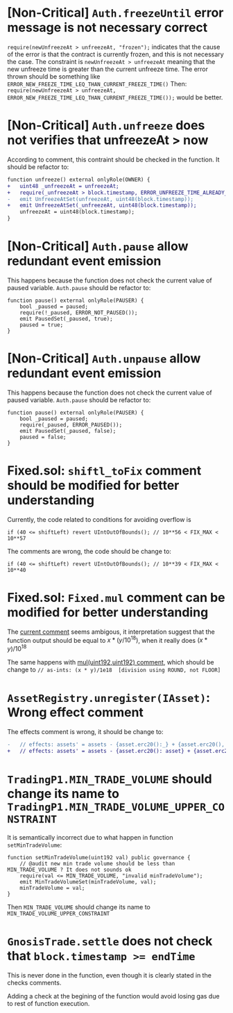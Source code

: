 # \[Non-Critical\] ```Auth.freezeUntil``` error message is not necessary correct
```require(newUnfreezeAt > unfreezeAt, "frozen");``` indicates that the cause of the error is that the contract is currently frozen, and this is not necessary the case. The constraint is ```newUnfreezeAt > unfreezeAt``` meaning that the new unfreeze time is greater than the current unfreeze time. The error thrown should be something like ```ERROR_NEW_FREEZE_TIME_LEQ_THAN_CURRENT_FREEZE_TIME()```
Then: ```require(newUnfreezeAt > unfreezeAt, ERROR_NEW_FREEZE_TIME_LEQ_THAN_CURRENT_FREEZE_TIME());``` would be better.

# \[Non-Critical\] ```Auth.unfreeze``` does not verifies that unfreezeAt > now 
According to comment, this contraint should be checked in the function. It should be refactor to:
```diff
function unfreeze() external onlyRole(OWNER) {
+   uint48 _unfreezeAt = unfreezeAt;
+   require(_unfreezeAt > block.timestamp, ERROR_UNFREEZE_TIME_ALREADY_ACHIEVED());
-   emit UnfreezeAtSet(unfreezeAt, uint48(block.timestamp));
+   emit UnfreezeAtSet(_unfreezeAt, uint48(block.timestamp));
    unfreezeAt = uint48(block.timestamp);
}
```

# \[Non-Critical\] ```Auth.pause``` allow redundant event emission
This happens because the function does not check the current value of paused variable. ```Auth.pause``` should be refactor to:

```solidity
function pause() external onlyRole(PAUSER) {
    bool _paused = paused;
    require(!_paused, ERROR_NOT_PAUSED());
    emit PausedSet(_paused, true);
    paused = true;
}
```

# \[Non-Critical\] ```Auth.unpause``` allow redundant event emission
This happens because the function does not check the current value of paused variable. ```Auth.pause``` should be refactor to:

```solidity
function pause() external onlyRole(PAUSER) {
    bool _paused = paused;
    require(_paused, ERROR_PAUSED());
    emit PausedSet(_paused, false);
    paused = false;
}
```

# Fixed.sol: ```shiftl_toFix``` comment should be modified for better understanding
Currently, the code related to conditions for avoiding overflow is
```solidity
if (40 <= shiftLeft) revert UIntOutOfBounds(); // 10**56 < FIX_MAX < 10**57
```

The comments are wrong, the code should be change to:
```solidity
if (40 <= shiftLeft) revert UIntOutOfBounds(); // 10**39 < FIX_MAX < 10**40
```

# Fixed.sol: ```Fixed.mul``` comment can be modified for better understanding
The [current comment](https://github.com/reserve-protocol/protocol/blob/df7ecadc2bae74244ace5e8b39e94bc992903158/contracts/libraries/Fixed.sol#L257) seems ambigous, it interpretation suggest that the function output should be equal to $x * (y/10^{18})$, when it really does $(x * y)/10^{18}$

The same happens with [mul(uint192,uint192) comment](https://github.com/reserve-protocol/protocol/blob/df7ecadc2bae74244ace5e8b39e94bc992903158/contracts/libraries/Fixed.sol#L250), which should be change to ```// as-ints: (x * y)/1e18  [division using ROUND, not FLOOR]```

# ```AssetRegistry.unregister(IAsset)```: Wrong effect comment
The effects comment is wrong, it should be change to:
```diff
-   // effects: assets' = assets - {asset.erc20():_} + {asset.erc20(), asset}
+   // effects: assets' = assets - {asset.erc20(): asset} + {asset.erc20():_} 
```

# ```TradingP1.MIN_TRADE_VOLUME``` should change its name to ```TradingP1.MIN_TRADE_VOLUME_UPPER_CONSTRAINT```
It is semantically incorrect due to what happen in function ```setMinTradeVolume```:
```solidity
function setMinTradeVolume(uint192 val) public governance {
    // @audit new min trade volume should be less than MIN_TRADE_VOLUME ? It does not sounds ok
    require(val <= MIN_TRADE_VOLUME, "invalid minTradeVolume");
    emit MinTradeVolumeSet(minTradeVolume, val);
    minTradeVolume = val;
}
```

Then ```MIN_TRADE_VOLUME``` should change its name to ```MIN_TRADE_VOLUME_UPPER_CONSTRAINT```

# ```GnosisTrade.settle``` does not check that ``` block.timestamp >= endTime ```
This is never done in the function, even though it is clearly stated in the checks comments. 

Adding a check at the begining of the function would avoid losing gas due to rest of function execution.
